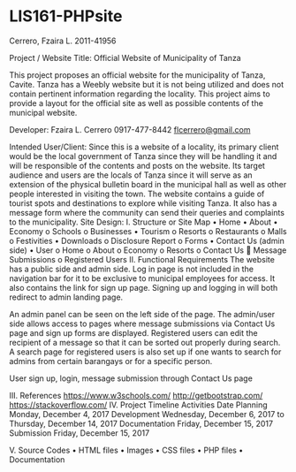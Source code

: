 # LIS161-PHPsite

Cerrero, Fzaira L.
2011-41956

Project / Website Title:
Official Website of Municipality of Tanza

This project proposes an official website for the municipality of Tanza, Cavite. Tanza has a Weebly website but it is not being utilized and does not contain pertinent information regarding the locality. This project aims to provide a layout for the official site as well as possible contents of the municipal website.

Developer:
Fzaira L. Cerrero
0917-477-8442
flcerrero@gmail.com

Intended User/Client:
Since this is a website of a locality, its primary client would be the local government of Tanza since they will be handling it and will be responsible of the contents and posts on the website. Its target audience and users are the locals of Tanza since it will serve as an extension of the physical bulletin board in the municipal hall as well as other people interested in visiting the town. The website contains a guide of tourist spots and destinations to explore while visiting Tanza. It also has a message form where the community can send their queries and complaints to the municipality.
Site Design:
I.	Structure or Site Map
•	Home
•	About
•	Economy
  o	Schools
  o	Businesses
•	Tourism
  o	Resorts
  o	Restaurants
  o	Malls
  o	Festivities
•	Downloads
  o	Disclosure Report
  o	Forms
•	Contact Us
(admin side)
•	User
o	Home
o	About
o	Economy
o	Resorts
o	Contact Us
  	Message Submissions
o	Registered Users
II.	Functional Requirements
The website has a public side and admin side. Log in page is not included in the navigation bar for it to be exclusive to municipal employees for access. It also contains the link for sign up page. Signing up and logging in will both redirect to admin landing page.

An admin panel can be seen on the left side of the page. The admin/user side allows access to pages where message submissions via Contact Us page and sign up forms are displayed. Registered users can edit the recipient of a message so that it can be sorted out properly during search. A search page for registered users is also set up if one wants to search for admins from certain barangays or for a specific person.

User sign up, login, message submission through Contact Us page

III.	References
https://www.w3schools.com/
http://getbootstrap.com/
https://stackoverflow.com/
IV.	Project Timeline
Activities	Date
Planning	Monday, December 4, 2017
Development	Wednesday, December 6, 2017 to Thursday, December 14, 2017
Documentation	Friday, December 15, 2017
Submission	Friday, December 15, 2017

V.	Source Codes
•	HTML files
•	Images
•	CSS files
•	PHP files
•	Documentation
